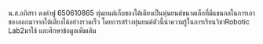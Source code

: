น.ส.อภิสรา ดงคำฟู 650610865
หุ่นยนต์เก็บของใต้เตียงเป็นหุ่นยนต์ขนาดเล็กที่มีแขนกลในการเอาของออกมาจากใต้เตียงได้อย่างรวดเร็ว
โดยการสร้างหุ่นยนต์ตัวนี้นำความรู้ในการเรียนวิชาRobotic Lab2มาใช้ และศึกษาข้อมูลเพิ่มเติม
